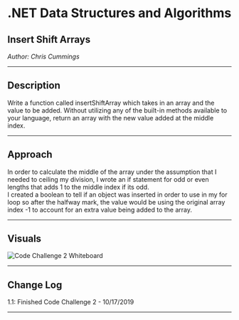 # .NET Data Structures and Algorithms

## Insert Shift Arrays

*Author: Chris Cummings*

---

## Description

Write a function called insertShiftArray which takes in an array and the value to be added. 
Without utilizing any of the built-in methods available to your language, 
return an array with the new value added at the middle index.

---

## Approach

In order to calculate the middle of the array under the assumption that I needed to ceiling my division,
I wrote an if statement for odd or even lengths that adds 1 to the middle index if its odd.  
I created a boolean to tell if an object was inserted in order to use in my for loop so after 
the halfway mark, the value would be using the original array index -1 to account for an extra 
value being added to the array.

---

## Visuals
![Code Challenge 2 Whiteboard](../assets/arrayShift.jpg)

---

## Change Log

1.1: Finished Code Challenge 2 - 10/17/2019

---

